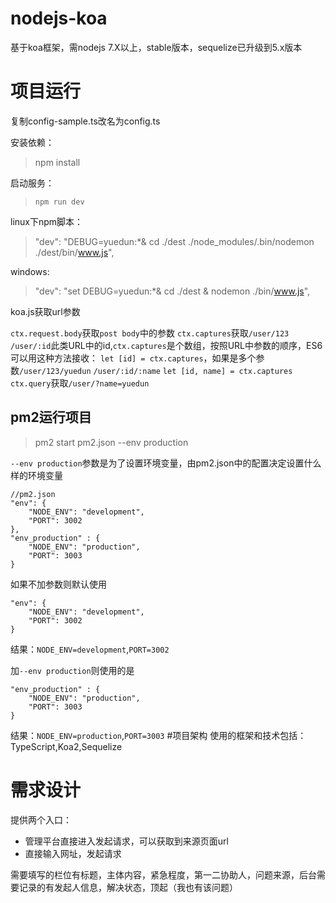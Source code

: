 nodejs-koa
==========

基于koa框架，需nodejs 7.X以上，stable版本，sequelize已升级到5.x版本

# 项目运行

复制config-sample.ts改名为config.ts

安装依赖：
> npm install

启动服务：
>`npm run dev`

linux下npm脚本：

> "dev": "DEBUG=yuedun:*& cd ./dest ./node_modules/.bin/nodemon ./dest/bin/www.js",

windows:
> "dev": "set DEBUG=yuedun:*& cd ./dest & nodemon ./bin/www.js",

koa.js获取url参数

`ctx.request.body`获取`post body`中的参数
`ctx.captures`获取`/user/123` `/user/:id`此类URL中的id,`ctx.captures`是个数组，按照URL中参数的顺序，ES6可以用这种方法接收：
`let [id] = ctx.captures`，如果是多个参数`/user/123/yuedun` `/user/:id/:name` `let [id, name] = ctx.captures`
`ctx.query`获取`/user/?name=yuedun`

## pm2运行项目
> pm2 start pm2.json --env production

`--env production`参数是为了设置环境变量，由pm2.json中的配置决定设置什么样的环境变量
```
//pm2.json
"env": {
    "NODE_ENV": "development",
    "PORT": 3002
},
"env_production" : {
    "NODE_ENV": "production",
    "PORT": 3003
}
```
如果不加参数则默认使用
```
"env": {
    "NODE_ENV": "development",
    "PORT": 3002
}
```
结果：`NODE_ENV=development`,`PORT=3002`

加`--env production`则使用的是
```
"env_production" : {
    "NODE_ENV": "production",
    "PORT": 3003
}
```
结果：`NODE_ENV=production`,`PORT=3003`
#项目架构
使用的框架和技术包括：TypeScript,Koa2,Sequelize

# 需求设计

提供两个入口：
* 管理平台直接进入发起请求，可以获取到来源页面url
* 直接输入网址，发起请求

需要填写的栏位有标题，主体内容，紧急程度，第一二协助人，问题来源，后台需要记录的有发起人信息，解决状态，顶起（我也有该问题）

